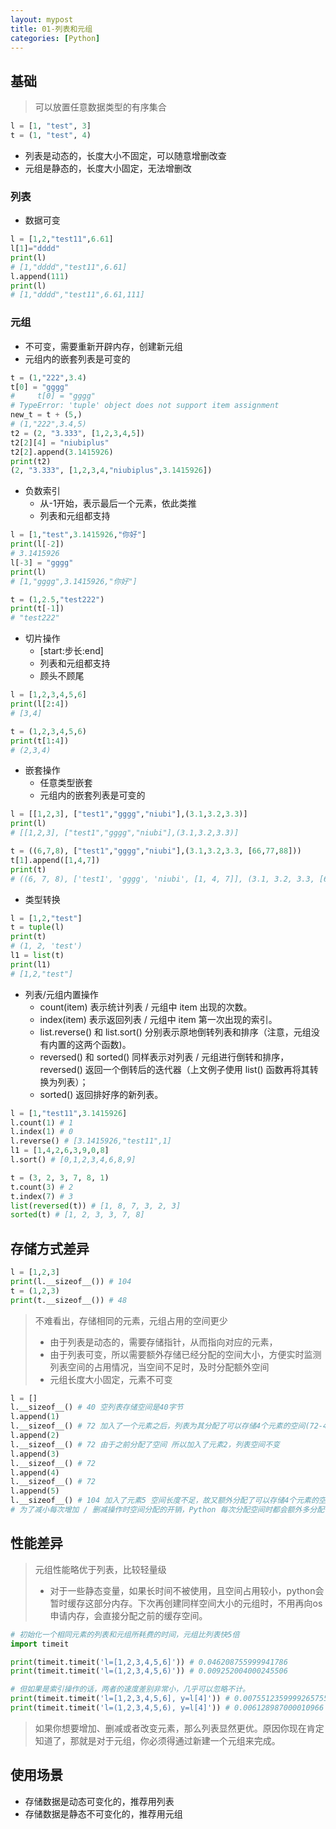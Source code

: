 ```yaml
---
layout: mypost
title: 01-列表和元组
categories: [Python]
---
```


## 基础

> 可以放置任意数据类型的有序集合

```python
l = [1, "test", 3]
t = (1, "test", 4)
```

- 列表是动态的，长度大小不固定，可以随意增删改查
- 元组是静态的，长度大小固定，无法增删改

### 列表

- 数据可变

```python
l = [1,2,"test11",6.61]
l[1]="dddd"
print(l)
# [1,"dddd","test11",6.61]
l.append(111)
print(l)
# [1,"dddd","test11",6.61,111]
```

### 元组

- 不可变，需要重新开辟内存，创建新元组
- 元组内的嵌套列表是可变的

```python
t = (1,"222",3.4)
t[0] = "gggg"
#     t[0] = "gggg"
# TypeError: 'tuple' object does not support item assignment
new_t = t + (5,)
# (1,"222",3.4,5)
t2 = (2, "3.333", [1,2,3,4,5])
t2[2][4] = "niubiplus"
t2[2].append(3.1415926)
print(t2)
(2, "3.333", [1,2,3,4,"niubiplus",3.1415926])
```

- 负数索引
  - 从-1开始，表示最后一个元素，依此类推
  - 列表和元组都支持

```python
l = [1,"test",3.1415926,"你好"]
print(l[-2])
# 3.1415926
l[-3] = "gggg"
print(l)
# [1,"gggg",3.1415926,"你好"]

t = (1,2.5,"test222")
print(t[-1])
# "test222"
```

- 切片操作
  - [start:步长:end]
  - 列表和元组都支持
  - 顾头不顾尾

```python
l = [1,2,3,4,5,6]
print(l[2:4])
# [3,4]

t = (1,2,3,4,5,6)
print(t[1:4])
# (2,3,4)
```

- 嵌套操作
  - 任意类型嵌套
  - 元组内的嵌套列表是可变的

```python
l = [[1,2,3], ["test1","gggg","niubi"],(3.1,3.2,3.3)]
print(l)
# [[1,2,3], ["test1","gggg","niubi"],(3.1,3.2,3.3)]

t = ((6,7,8), ["test1","gggg","niubi"],(3.1,3.2,3.3, [66,77,88]))
t[1].append([1,4,7])
print(t)
# ((6, 7, 8), ['test1', 'gggg', 'niubi', [1, 4, 7]], (3.1, 3.2, 3.3, [66, 77, 88]))
```

- 类型转换

```python
l = [1,2,"test"]
t = tuple(l)
print(t)
# (1, 2, 'test')
l1 = list(t)
print(l1)
# [1,2,"test"]
```

- 列表/元组内置操作 
  - count(item) 表示统计列表 / 元组中 item 出现的次数。
  - index(item) 表示返回列表 / 元组中 item 第一次出现的索引。
  - list.reverse() 和 list.sort() 分别表示原地倒转列表和排序（注意，元组没有内置的这两个函数)。
  - reversed() 和 sorted() 同样表示对列表 / 元组进行倒转和排序，reversed() 返回一个倒转后的迭代器（上文例子使用 list() 函数再将其转换为列表）； 
  - sorted() 返回排好序的新列表。

```python
l = [1,"test11",3.1415926]
l.count(1) # 1
l.index(1) # 0
l.reverse() # [3.1415926,"test11",1]
l1 = [1,4,2,6,3,9,0,8]
l.sort() # [0,1,2,3,4,6,8,9]

t = (3, 2, 3, 7, 8, 1)
t.count(3) # 2
t.index(7) # 3
list(reversed(t)) # [1, 8, 7, 3, 2, 3]
sorted(t) # [1, 2, 3, 3, 7, 8]
```

## 存储方式差异

```python
l = [1,2,3]
print(l.__sizeof__()) # 104
t = (1,2,3)
print(t.__sizeof__()) # 48
```

> 不难看出，存储相同的元素，元组占用的空间更少
> + 由于列表是动态的，需要存储指针，从而指向对应的元素，
> + 由于列表可变，所以需要额外存储已经分配的空间大小，方便实时监测列表空间的占用情况，当空间不足时，及时分配额外空间
> + 元组长度大小固定，元素不可变

```python
l = []
l.__sizeof__() # 40 空列表存储空间是40字节
l.append(1)
l.__sizeof__() # 72 加入了一个元素之后，列表为其分配了可以存储4个元素的空间(72-40)/8=4
l.append(2)
l.__sizeof__() # 72 由于之前分配了空间 所以加入了元素2，列表空间不变
l.append(3)
l.__sizeof__() # 72
l.append(4)
l.__sizeof__() # 72
l.append(5)
l.__sizeof__() # 104 加入了元素5 空间长度不足，故又额外分配了可以存储4个元素的空间
# 为了减小每次增加 / 删减操作时空间分配的开销，Python 每次分配空间时都会额外多分配一些，这样的机制（over-allocating）保证了其操作的高效性：增加 / 删除的时间复杂度均为 O(1)
```
 
## 性能差异

> 元组性能略优于列表，比较轻量级
> + 对于一些静态变量，如果长时间不被使用，且空间占用较小，python会暂时缓存这部分内存。下次再创建同样空间大小的元组时，不用再向os申请内存，会直接分配之前的缓存空间。

```python
# 初始化一个相同元素的列表和元组所耗费的时间，元组比列表快5倍
import timeit

print(timeit.timeit('l=[1,2,3,4,5,6]')) # 0.046208755999941786
print(timeit.timeit('l=(1,2,3,4,5,6)')) # 0.009252004000245506

# 但如果是索引操作的话，两者的速度差别非常小，几乎可以忽略不计。
print(timeit.timeit('l=[1,2,3,4,5,6], y=l[4]')) # 0.0075512359999265755
print(timeit.timeit('l=(1,2,3,4,5,6), y=l[4]')) # 0.006128987000010966
```

> 如果你想要增加、删减或者改变元素，那么列表显然更优。原因你现在肯定知道了，那就是对于元组，你必须得通过新建一个元组来完成。

## 使用场景

- 存储数据是动态可变化的，推荐用列表
- 存储数据是静态不可变化的，推荐用元组